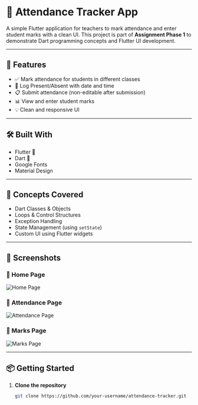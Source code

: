 # 📘 Attendance Tracker App

A simple Flutter application for teachers to mark attendance and enter student marks with a clean UI. This project is part of **Assignment Phase 1** to demonstrate Dart programming concepts and Flutter UI development.

---

## 🚀 Features

- ✅ Mark attendance for students in different classes
- 📝 Log Present/Absent with date and time
- 📋 Submit attendance (non-editable after submission)
- 📊 View and enter student marks
- 💡 Clean and responsive UI

---

## 🛠️ Built With

- Flutter 💙
- Dart 🧠
- Google Fonts
- Material Design

---

## 🎯 Concepts Covered

- Dart Classes & Objects
- Loops & Control Structures
- Exception Handling
- State Management (using `setState`)
- Custom UI using Flutter widgets

---

## 📸 Screenshots

### 🔹 Home Page
![Home Page](assets/screenshots/home.jpg)

### 🔹 Attendance Page
![Attendance Page](assets/screenshots/attendance.jpg)

### 🔹 Marks Page
![Marks Page](assets/screenshots/marks.jpg)

---

## 📦 Getting Started

1. **Clone the repository**
   ```bash
   git clone https://github.com/your-username/attendance-tracker.git
